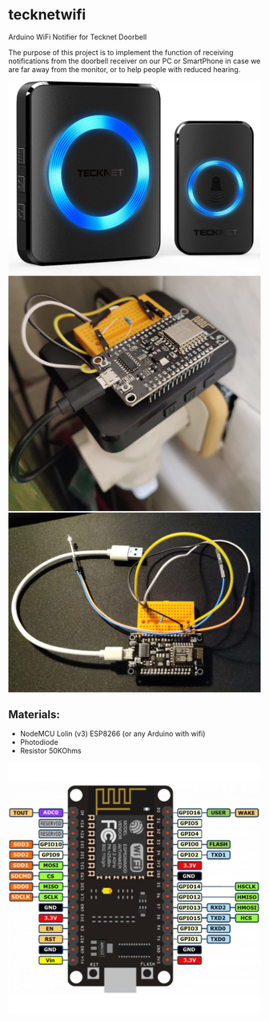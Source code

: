 # tecknetwifi
Arduino WiFi Notifier for Tecknet Doorbell

The purpose of this project is to implement the function of receiving notifications from the doorbell receiver on our PC or SmartPhone in case we are far away from the monitor, or to help people with reduced hearing.

![Alt text](images/tecknet.jpg?raw=true)
![Alt text](images/tecknet1.jpg?raw=true)
![Alt text](images/tecknet2.jpg?raw=true)

## Materials:
- NodeMCU Lolin (v3) ESP8266 (or any Arduino with wifi)
- Photodiode
- Resistor 50KOhms

![Alt text](images/esp8266.jpg?raw=true)
